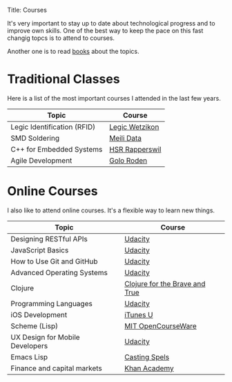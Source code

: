 Title: Courses

It's very important to stay up to date about technological progress and to improve own skills. One of the best way to keep the pace on this fast changig topcs is to attend to courses.

Another one is to read [books]({filename}/pages/books.md) about the topics.

Traditional Classes
===================
Here is a list of the most important courses I attended in the last few years.


| Topic                       | Course                                  |
|-----------------------------|-----------------------------------------|
| Legic Identification (RFID) | [Legic Wetzikon](http://www.legic.com/) |
| SMD Soldering               | [Meili Data](http://www.meili-data.ch/) |
| C++ for Embedded Systems    | [HSR Rapperswil](http://www.hsr.ch/)    |
| Agile Development           | [Golo Roden](https://www.thenativeweb.io) |


Online Courses
==============
I also like to attend online courses. It's a flexible way to learn new things.

| Topic                           | Course                                                                                       |
|---------------------------------|----------------------------------------------------------------------------------------------|
| Designing RESTful APIs          | [Udacity](https://www.udacity.com)                                                           |
| JavaScript Basics               | [Udacity](https://www.udacity.com)                                                           |
| How to Use Git and GitHub       | [Udacity](https://www.udacity.com)                                                           |
| Advanced Operating Systems      | [Udacity](https://www.udacity.com)                                                           |
| Clojure                         | [Clojure for the Brave and True](http://www.braveclojure.com/)                               |
| Programming Languages           | [Udacity](https://www.udacity.com/course/cs262)                                              |
| iOS Development                 | [iTunes U](https://itunes.apple.com/us/course/developing-ios-7-apps-for/id733644550)         |
| Scheme (Lisp) | [MIT OpenCourseWare](http://ocw.mit.edu/courses/electrical-engineering-and-computer-science/6-001-structure-and-interpretation-of-computer-programs-spring-2005/video-lectures/) |
| UX Design for Mobile Developers | [Udacity](https://www.udacity.com/course/ud849)                                              |
| Emacs Lisp                      | [Casting Spels](http://www.lisperati.com/casting-spels-emacs/html/casting-spels-emacs-1.html)|
| Finance and capital markets     | [Khan Academy](https://www.khanacademy.org/economics-finance-domain/core-finance)            |
